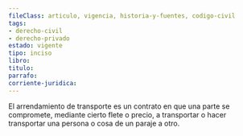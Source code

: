 ```yaml
---
fileClass: articulo, vigencia, historia-y-fuentes, codigo-civil
tags:
- derecho-civil
- derecho-privado
estado: vigente
tipo: inciso
libro:
titulo:
parrafo:
corriente-juridica:
---
```

El arrendamiento de transporte es un contrato en que una parte se compromete, mediante cierto flete o precio, a transportar o hacer transportar una persona o cosa de un paraje a otro.